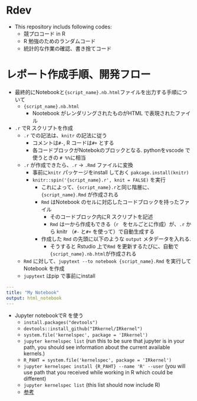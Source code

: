 # Rdev
- This repository includs following codes:
  - 競プロコード in R
  - R 勉強のためのランダムコード
  - 統計的な作業の確認、書き捨てコード
  
# レポート作成手順、開発フロー
- 最終的にNotebookと`{script_name}.nb.html`ファイルを出力する手順について
  - `{script_name}.nb.html`
    - Nootebook がレンダリングされたものがHTML で表現されたファイル
- `.r` でR スクリプトを作成
  - `.r` での記法は、`knitr` の記法に従う
    - コメントは`#-`, R コードは`#+` とする
    - 各コードブロックがNotebokのブロックとなる. pythonをvscode で使うときの `# %%`に相当
  - `.r` が作成できたら、`.r` -> `.Rmd` ファイルに変換
    - 事前に`knitr` パッケージをinstall しておく `pakcage.install(knitr)`
    - `knitr::spin('{script_name}.r', knit = FALSE)` を実行
      - これによって、`{script_name}.r`と同じ階層に、`{script_name}.Rmd` が作成される
      - `Rmd` はNotebook のセルに対応したコードブロックを持ったファイル
        - そのコードブロック内にR スクリプトを記述
        - `Rmd` は一から作成もできる（```r ``` をセルごとに作成）が、`.r` から knitr （`#-` と`#+` を使って）で自動生成する
      - 作成した `Rmd` の先頭に以下のような `output` メタデータを入れる.
        - そうすると Rstudio 上で`Rmd` を更新するたびに、自動で`{script_name}.nb.html`が作成される
  - `Rmd` に対して、`jupytext --to notebook {script_name}.Rmd` を実行してNotebook を作成
  - `jupytext` はpip で事前にinstall
      
```yaml
---
title: "My Notebook"
output: html_notebook
---
```


- Jupyter notebookでR を使う
  - `install.packages("devtools")`
  - `devtools::install_github("IRkernel/IRkernel")`
  - `system.file('kernelspec', package = 'IRkernel')`
  - `jupyter kernelspec list` (run this to be sure that jupyter is in your path, you should see information about the current available kernels.)
  - `R_PAHT = system.file('kernelspec', package = 'IRkernel')`
  - `jupyter kernelspec install {R_PAHT} --name 'R' --user` (you will use path that you received while working in R which could be different)
  - `jupyter kernelspec list` (this list should now include R)
  - [参考](https://stackoverflow.com/a/65042753/5590919)
